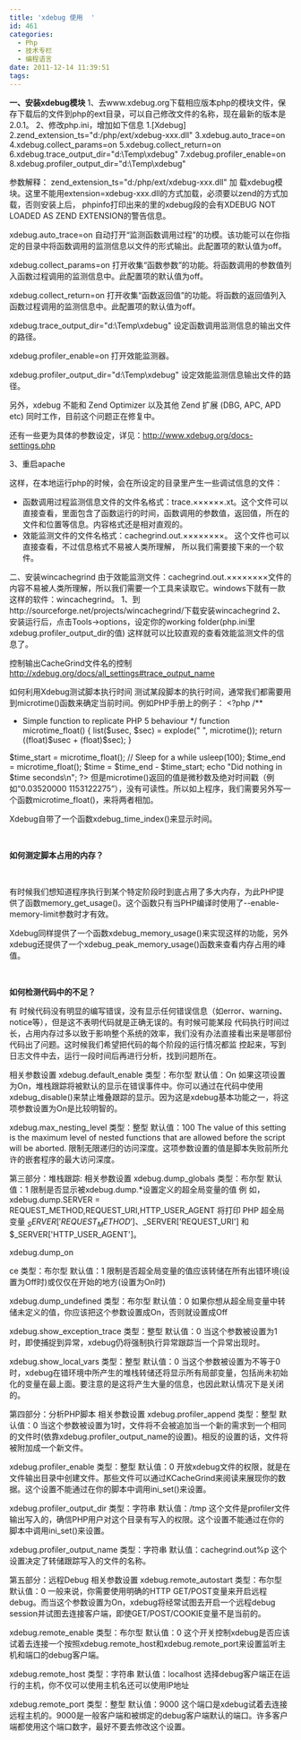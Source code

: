```yaml
---
title: 'xdebug 使用  '
id: 461
categories:
  - Php
  - 技术专栏
  - 编程语言
date: 2011-12-14 11:39:51
tags:
---
```


**一、安装xdebug模块**
1、去www.xdebug.org下载相应版本php的模块文件，保存下载后的文件到php的ext目录，可以自己修改文件的名称，现在最新的版本是 2.0.1。
2、修改php.ini，增加如下信息
1.[Xdebug]
2.zend_extension_ts="d:/php/ext/xdebug-xxx.dll"
3.xdebug.auto_trace=on
4.xdebug.collect_params=on
5.xdebug.collect_return=on
6.xdebug.trace_output_dir="d:\Temp\xdebug"
7.xdebug.profiler_enable=on
8.xdebug.profiler_output_dir="d:\Temp\xdebug"

参数解释：
zend_extension_ts="d:/php/ext/xdebug-xxx.dll"
加 载xdebug模块。这里不能用extension=xdebug-xxx.dll的方式加载，必须要以zend的方式加载，否则安装上后， phpinfo打印出来的里的xdebug段的会有XDEBUG NOT LOADED AS ZEND EXTENSION的警告信息。

xdebug.auto_trace=on
自动打开“监测函数调用过程”的功模。该功能可以在你指定的目录中将函数调用的监测信息以文件的形式输出。此配置项的默认值为off。

xdebug.collect_params=on
打开收集“函数参数”的功能。将函数调用的参数值列入函数过程调用的监测信息中。此配置项的默认值为off。

xdebug.collect_return=on
打开收集“函数返回值”的功能。将函数的返回值列入函数过程调用的监测信息中。此配置项的默认值为off。

xdebug.trace_output_dir="d:\Temp\xdebug"
设定函数调用监测信息的输出文件的路径。

xdebug.profiler_enable=on
打开效能监测器。

xdebug.profiler_output_dir="d:\Temp\xdebug"
设定效能监测信息输出文件的路径。

另外，xdebug 不能和 Zend Optimizer 以及其他 Zend 扩展 (DBG, APC, APD etc) 同时工作，目前这个问题正在修复中。

还有一些更为具体的参数设定，详见：http://www.xdebug.org/docs-settings.php

3、重启apache

这样，在本地运行php的时候，会在所设定的目录里产生一些调试信息的文件：

* 函数调用过程监测信息文件的文件名格式：trace.××××××.xt。这个文件可以直接查看，里面包含了函数运行的时间，函数调用的参数值，返回值，所在的文件和位置等信息。内容格式还是相对直观的。
* 效能监测文件的文件名格式：cachegrind.out.××××××××。
这个文件也可以直接查看，不过信息格式不易被人类所理解，
所以我们需要接下来的一个软件。

二、安装wincachegrind
由于效能监测文件：cachegrind.out.××××××××文件的内容不易被人类所理解，所以我们需要一个工具来读取它。windows下就有一款这样的软件：wincachegrind。
1、到http://sourceforge.net/projects/wincachegrind/下载安装wincachegrind
2、安装运行后，点击Tools-&gt;options，设定你的working folder(php.ini里xdebug.profiler_output_dir的值)
这样就可以比较直观的查看效能监测文件的信息了。

控制输出CacheGrind文件名的控制
http://xdebug.org/docs/all_settings#trace_output_name

如何利用Xdebug测试脚本执行时间
测试某段脚本的执行时间，通常我们都需要用到microtime()函数来确定当前时间。例如PHP手册上的例子：
&lt;?php
/**
* Simple function to replicate PHP 5 behaviour
*/
function microtime_float()
{
list($usec, $sec) = explode(" ", microtime());
return ((float)$usec + (float)$sec);
}

$time_start = microtime_float();
// Sleep for a while
usleep(100);
$time_end = microtime_float();
$time = $time_end - $time_start;
echo "Did nothing in $time seconds\n";
?&gt;
但是microtime()返回的值是微秒数及绝对时间戳（例如“0.03520000 1153122275”），没有可读性。所以如上程序，我们需要另外写一个函数microtime_float()，来将两者相加。

Xdebug自带了一个函数xdebug_time_index()来显示时间。

&nbsp;

**如何测定脚本占用的内存？**

&nbsp;

有时候我们想知道程序执行到某个特定阶段时到底占用了多大内存，为此PHP提供了函数memory_get_usage()。这个函数只有当PHP编译时使用了--enable-memory-limit参数时才有效。

Xdebug同样提供了一个函数xdebug_memory_usage()来实现这样的功能，另外xdebug还提供了一个xdebug_peak_memory_usage()函数来查看内存占用的峰值。

&nbsp;

**如何检测代码中的不足？**

有 时候代码没有明显的编写错误，没有显示任何错误信息（如error、warning、notice等），但是这不表明代码就是正确无误的。有时候可能某段 代码执行时间过长，占用内存过多以致于影响整个系统的效率，我们没有办法直接看出来是哪部份代码出了问题。这时候我们希望把代码的每个阶段的运行情况都监 控起来，写到日志文件中去，运行一段时间后再进行分析，找到问题所在。

相关参数设置
xdebug.default_enable
类型：布尔型 默认值：On
如果这项设置为On，堆栈跟踪将被默认的显示在错误事件中。你可以通过在代码中使用xdebug_disable()来禁止堆叠跟踪的显示。因为这是xdebug基本功能之一，将这项参数设置为On是比较明智的。

xdebug.max_nesting_level
类型：整型 默认值：100
The value of this setting is the maximum level of nested functions that are allowed before the script will be aborted.
限制无限递归的访问深度。这项参数设置的值是脚本失败前所允许的嵌套程序的最大访问深度。

第三部分：堆栈跟踪:
相关参数设置
xdebug.dump_globals
类型：布尔型 默认值：1
限制是否显示被xdebug.dump.*设置定义的超全局变量的值
例 如，xdebug.dump.SERVER = REQUEST_METHOD,REQUEST_URI,HTTP_USER_AGENT 将打印 PHP 超全局变量 $_SERVER['REQUEST_METHOD']、$_SERVER['REQUEST_URI'] 和 $_SERVER['HTTP_USER_AGENT']。

xdebug.dump_on
<div><wbr>ce
类型：布尔型 默认值：1
限制是否超全局变量的值应该转储在所有出错环境(设置为Off时)或仅仅在开始的地方(设置为On时)

xdebug.dump_undefined
类型：布尔型 默认值：0
如果你想从超全局变量中转储未定义的值，你应该把这个参数设置成On，否则就设置成Off

xdebug.show_exception_trace
类型：整型 默认值：0
当这个参数被设置为1时，即使捕捉到异常，xdebug仍将强制执行异常跟踪当一个异常出现时。

xdebug.show_local_vars
类型：整型 默认值：0
当这个参数被设置为不等于0时，xdebug在错环境中所产生的堆栈转储还将显示所有局部变量，包括尚未初始化的变量在最上面。要注意的是这将产生大量的信息，也因此默认情况下是关闭的。

第四部分：分析PHP脚本
相关参数设置
xdebug.profiler_append
类型：整型 默认值：0
当这个参数被设置为1时，文件将不会被追加当一个新的需求到一个相同的文件时(依靠xdebug.profiler_output_name的设置)。相反的设置的话，文件将被附加成一个新文件。

xdebug.profiler_enable
类型：整型 默认值：0
开放xdebug文件的权限，就是在文件输出目录中创建文件。那些文件可以通过KCacheGrind来阅读来展现你的数据。这个设置不能通过在你的脚本中调用ini_set()来设置。

xdebug.profiler_output_dir
类型：字符串 默认值：/tmp
这个文件是profiler文件输出写入的，确信PHP用户对这个目录有写入的权限。这个设置不能通过在你的脚本中调用ini_set()来设置。

xdebug.profiler_output_name
类型：字符串 默认值：cachegrind.out%p
这个设置决定了转储跟踪写入的文件的名称。

第五部分：远程Debug
相关参数设置
xdebug.remote_autostart
类型：布尔型 默认值：0
一般来说，你需要使用明确的HTTP GET/POST变量来开启远程debug。而当这个参数设置为On，xdebug将经常试图去开启一个远程debug session并试图去连接客户端，即使GET/POST/COOKIE变量不是当前的。

xdebug.remote_enable
类型：布尔型 默认值：0
这个开关控制xdebug是否应该试着去连接一个按照xdebug.remote_host和xdebug.remote_port来设置监听主机和端口的debug客户端。

xdebug.remote_host
类型：字符串 默认值：localhost
选择debug客户端正在运行的主机，你不仅可以使用主机名还可以使用IP地址

xdebug.remote_port
类型：整型 默认值：9000
这个端口是xdebug试着去连接远程主机的。9000是一般客户端和被绑定的debug客户端默认的端口。许多客户端都使用这个端口数字，最好不要去修改这个设置。</wbr></div>